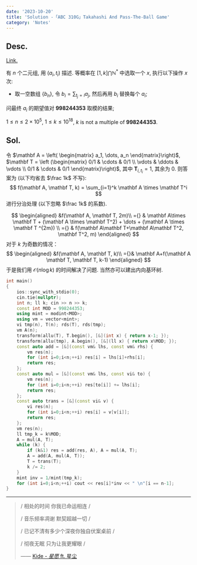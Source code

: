 ```yaml
---
date: '2023-10-20'
title: 'Solution -「ABC 310G」Takahashi And Pass-The-Ball Game'
category: 'Notes'
---
```


## Desc.

[Link.](https://atcoder.jp/contests/abc310/tasks/abc310_g)

有 $n$ 个二元组, 用 $(a_i, t_i)$ 描述. 等概率在 $[1, k] \bigcap \mathbb{N}^*$ 中选取一个 $x$, 执行以下操作 $x$ 次:

- 取一空数组 $\{b_n\}$, 令 $\displaystyle b_i = \sum_{t_j = i} a_j$, 然后再用 $b_i$ 替换每个 $a_i$;

问最终 $a_i$ 的期望值对 $\mathbf{998244353}$ 取模的结果;

$1\leqslant n \leqslant 2 \times 10^5$, $1 \leqslant k \leqslant 10^{18}$, $k$ is not a multiple of $\mathbf{998244353}$.

## Sol.

令 $\mathbf A = \left( \begin{matrix} a_1, \dots, a_n \end{matrix}\right)$, $\mathbf T = \left (\begin{matrix} 0/1 & \cdots  & 0/1 \\ \vdots & \ddots & \vdots \\ 0/1 & \cdots & 0/1 \end{matrix}\right)$, 其中 $\mathbf T_{i, t_i} = 1$, 其余为 $0$. 则答案为 (以下均省去 $\frac 1k$ 不写):
$$
f(\mathbf A, \mathbf T, k) = \sum_{i=1}^k \mathbf A \times \mathbf T^i
$$
进行分治处理 (以下忽略 $\frac 1k$ 的系数).

$$
\begin{aligned}
&f(\mathbf A, \mathbf T, 2m)\\
={} & \mathbf A\times \mathbf T + (\mathbf A \times \mathbf T^2) + \dots + (\mathbf A \times \mathbf T ^{2m}) \\
={} & f(\mathbf A\mathbf T+\mathbf A\mathbf T^2, \mathbf T^2, m)
\end{aligned}
$$
对于 $k$ 为奇数的情况：
$$
\begin{aligned}
&f(\mathbf A, \mathbf T, k)\\
={}& \mathbf A+f(\mathbf A \mathbf T, \mathbf T, k-1)
\end{aligned}
$$
于是我们用 $\mathcal O(n\log k)$ 的时间解决了问题. 当然亦可以建出内向基环树.

```cpp
int main()
{
    ios::sync_with_stdio(0);
    cin.tie(nullptr);
    int n; ll k; cin >> n >> k;
    const int MOD = 998244353;
    using mint = modint<MOD>;
    using vm = vector<mint>;
    vi tmp(n), T(n); rds(T), rds(tmp);
    vm A(n);
    transform(allu(T), T.begin(), [&](int x) { return x-1; });
    transform(allu(tmp), A.begin(), [&](ll x) { return x%MOD; });
    const auto add = [&](const vm& lhs, const vm& rhs) {
        vm res(n);
        for (int i=0;i<n;++i) res[i] = lhs[i]+rhs[i];
        return res;
    };
    const auto mul = [&](const vm& lhs, const vi& to) {
        vm res(n);
        for (int i=0;i<n;++i) res[to[i]] += lhs[i];
        return res;
    };
    const auto trans = [&](const vi& v) {
        vi res(n);
        for (int i=0;i<n;++i) res[i] = v[v[i]];
        return res;
    };
    vm res(n);
    ll tmp_k = k%MOD;
    A = mul(A, T);
    while (k) {
        if (k&1) res = add(res, A), A = mul(A, T);
        A = add(A, mul(A, T));
        T = trans(T);
        k /= 2;
    }
    mint inv = 1/mint(tmp_k);
    for (int i=0;i<n;++i) cout << res[i]*inv << " \n"[i == n-1];
}
```

---

> / 相处的时间 你我已命运相连 /
>
> / 音乐频率凋谢 默契超越一切 /
>
> / 已记不清有多少个深夜你独自伏案桌前 /
>
> / 彻夜无眠 只为让我更耀眼 /
>
> —— [Kide - *星愿* ft. 星尘](https://vocadb.net/S/115641)